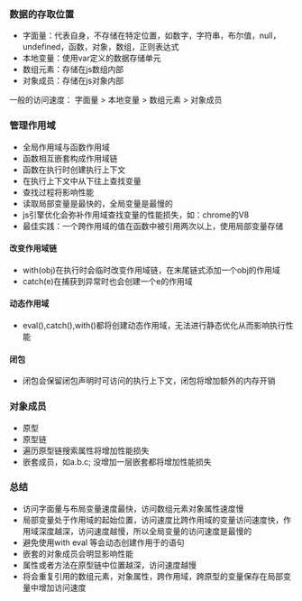 ### 数据的存取位置
- 字面量：代表自身，不存储在特定位置，如数字，字符串，布尔值，null，undefined，函数，对象，数组，正则表达式
- 本地变量：使用var定义的数据存储单元
- 数组元素：存储在js数组内部
- 对象成员：存储在js对象内部

一般的访问速度： 字面量 > 本地变量 > 数组元素 > 对象成员

### 管理作用域
- 全局作用域与函数作用域
- 函数相互嵌套构成作用域链
- 函数在执行时创建执行上下文
- 在执行上下文中从下往上查找变量
- 查找过程将影响性能
- 读取局部变量是最快的，全局变量是最慢的
- js引擎优化会弥补作用域查找变量的性能损失，如：chrome的V8
- 最佳实践：一个跨作用域的值在函数中被引用两次以上，使用局部变量存储

#### 改变作用域链
- with(obj)在执行时会临时改变作用域链，在末尾链式添加一个obj的作用域
- catch(e)在捕获到异常时也会创建一个e的作用域

#### 动态作用域
- eval(),catch(),with()都将创建动态作用域，无法进行静态优化从而影响执行性能

#### 闭包
- 闭包会保留闭包声明时可访问的执行上下文，闭包将增加额外的内存开销

### 对象成员
- 原型
- 原型链
- 遍历原型链搜索属性将增加性能损失
- 嵌套成员，如a.b.c; 没增加一层嵌套都将增加性能损失

### 总结
- 访问字面量与布局变量速度最快，访问数组元素对象属性速度慢
- 局部变量处于作用域的起始位置，访问速度比跨作用域的变量访问速度快，作用域深度越深，访问速度越慢，所以全局变量的访问速度是最慢的
- 避免使用with eval 等会动态创建作用于的语句
- 嵌套的对象成员会明显影响性能
- 属性或者方法在原型链中位置越深，访问速度越慢
- 将会重复引用的数组元素，对象属性，跨作用域，跨原型的变量保存在局部变量中增加访问速度